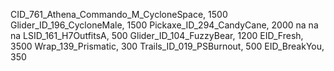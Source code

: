 CID_761_Athena_Commando_M_CycloneSpace, 1500
Glider_ID_196_CycloneMale, 1500
Pickaxe_ID_294_CandyCane, 2000
na
na
na
LSID_161_H7OutfitsA, 500
Glider_ID_104_FuzzyBear, 1200
EID_Fresh, 3500
Wrap_139_Prismatic, 300
Trails_ID_019_PSBurnout, 500
EID_BreakYou, 350
